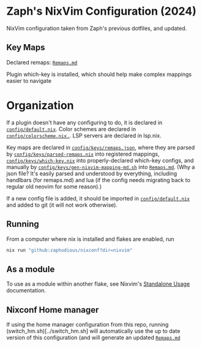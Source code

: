 # Zaph's NixVim Configuration (2024)

NixVim configuration taken from Zaph's previous dotfiles, and updated.

## Key Maps

Declared remaps: [`Remaps.md`](./Remaps.md) 

Plugin which-key is installed, which should help make complex
mappings easier to navigate

# Organization

If a plugin doesn't have any configuring to do,
it is declared in [`config/default.nix`](./config/default.nix). Color schemes are 
declared in [`config/colorscheme.nix.`](./config/colorscheme.nix).
LSP servers are declared in lsp.nix.

Key maps are declared in
[`config/keys/remaps.json`](./config/keys/remaps.json),
where they are parsed by
[`config/keys/parsed-remaps.nix`](./config/keys/parsed-remaps.nix) 
into registered mappings,
[`config/keys/which-key.nix`](./config/keys/which-key.nix) 
into properly-declared which-key configs, and manually by
[`config/keys/gen-nixvim-mapping-md.sh`](./config/keys/gen-nixvim-mapping-md.sh)
into
[`Remaps.md`](./Remaps.md). (Why a json file? It's easily parsed and understood
by everything, including handlbars (for remaps.md) and lua (if the config
needs migrating back to regular old neovim for some reason).)

If a new config file is added, it should be imported in
[`config/default.nix`](config/default.nix)
and added to git (it will not work otherwise).

## Running

From a computer where nix is installed and flakes are enabled, run

```bash
nix run "github:zaphodious/nixconf?dir=nixvim"
```

## As a module

To use as a module within another flake, see Nixvim's [Standalone Usage](https://nix-community.github.io/nixvim/platforms/standalone.html)
documentation.

## Nixconf Home manager

If using the home manager configuration from this repo, running 
(switch_hm.sh)[../switch_hm.sh] will automatically 
use the up to date version of this configuration (and will generate 
an updated [`Remaps.md`](./Remaps.md)
